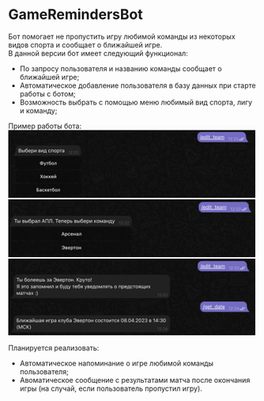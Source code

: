 # GameRemindersBot

Бот помогает не пропустить игру любимой команды из некоторых видов спорта и сообщает о ближайшей игре. \
В данной версии бот имеет следующий функционал:
* По запросу пользователя и названию команды сообщает о ближайшей игре;
* Автоматическое добавление пользователя в базу данных при старте работы с ботом;
* Возможность выбрать с помощью меню любимый вид спорта, лигу и команду;

Пример работы бота: \
<img src="/images/edit_team_1.png" alt="example_bot" width="500"/> \
<img src="/images/edit_team_2.png" alt="example_bot2" width="500"/> \
<img src="/images/get_date.png" alt="example_bot3" width="500"/>

Планируется реализовать:
* Автоматическое напоминание о игре любимой команды пользователя;
* Авоматическое сообщение с результатами матча после окончания игры (на случай, если пользователь пропустил игру).
